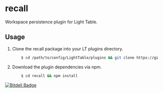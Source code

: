 recall
======

Workspace persistence plugin for Light Table.

## Usage
1. Clone the recall package into your LT plugins directory.

    ```bash
        $ cd /path/to/config/LightTable/plugins && git clone https://github.com/joshuafcole/recall.git
    ```
2. Download the plugin dependencies via npm.

    ```bash
        $ cd recall && npm install
    ```


[![Bitdeli Badge](https://d2weczhvl823v0.cloudfront.net/joshuafcole/recall/trend.png)](https://bitdeli.com/free "Bitdeli Badge")

